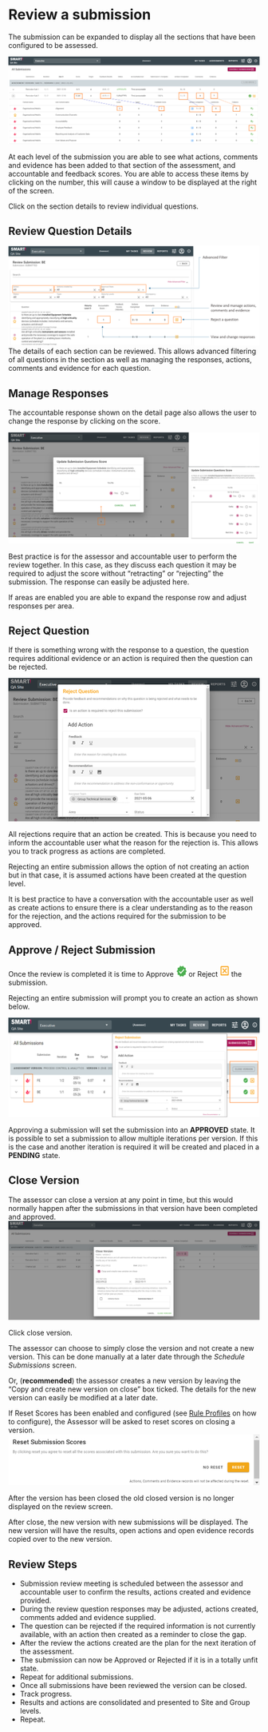 # Review a submission
The submission can be expanded to display all the sections that have been configured to be assessed.

![Image](../assets/screenshots/jobs/reviewSubmissionAssessor.png)

At each level of the submission you are able to see what actions, comments and evidence has been added to that section of the assessment, and accountable and feedback scores. You are able to access these items by clicking on the number, this will cause a window to be displayed at the right of the screen.

Click on the section details to review individual questions.

## Review Question Details
![Image](../assets/screenshots/jobs/reviewDetails.png)
The details of each section can be reviewed. This allows advanced filtering of all questions in the section as well as managing the responses, actions, comments and evidence for each question.

## Manage Responses
The accountable response shown on the detail page also allows the user to change the response by clicking on the score.

![Image](../assets/screenshots/jobs/manageResponses.png)

Best practice is for the assessor and accountable user to perform the review together. In this case, as they discuss each question it may be required to adjust the score without “retracting” or “rejecting” the submission. The response can easily be adjusted here.

If areas are enabled you are able to expand the response row and adjust responses per area.

## Reject Question
If there is something wrong with the response to a question, the question requires additional evidence or an action is required then the question can be rejected.

![Image](../assets/screenshots/jobs/rejectQuestion.png)

All rejections require that an action be created. This is because you need to inform the accountable user what the reason for the rejection is. This allows you to track progress as actions are completed.

Rejecting an entire submission allows the option of not creating an action but in that case, it is assumed actions have been created at the question level. 

It is best practice to have a conversation with the accountable user as well as create actions to ensure there is a clear understanding as to the reason for the rejection, and the actions required for the submission to be approved.

## Approve / Reject Submission
Once the review is completed it is time to Approve ![Image](../assets/screenshots/jobs/approve.png) or Reject ![Image](../assets/screenshots/jobs/reject.png) the submission.

Rejecting an entire submission will prompt you to create an action as shown below.

![Image](../assets/screenshots/jobs/rejectSubmission.png)

Approving a submission will set the submission into an **APPROVED** state. It is possible to set a submission to allow multiple iterations per version. If this is the case and another iteration is required it will be created and placed in a **PENDING** state.

## Close Version <a name="closeversion"></a>
The assessor can close a version at any point in time, but this would normally happen after the submissions in that version have been completed and approved.
![Image](../assets/screenshots/jobs/closeVersion.png)

Click close version.

The assessor can choose to simply close the version and not create a new version. This can be done manually at a later date through the _Schedule Submissions_ screen.

Or, (**recommended**) the assessor creates a new version by leaving the “Copy and create new version on close” box ticked. The details for the new version can easily be modified at a later date.

If Reset Scores has been enabled and configured (see [Rule Profiles](/jobs/rule-profiles.md) on how to configure), the Assessor will be asked to reset scores on closing a version.
![image](../assets/screenshots/jobs/resetscores.png)


After the version has been closed the old closed version is no longer displayed on the review screen.

After close, the new version with new submissions will be displayed. The new version will have the results, open actions and open evidence records copied over to the new version.

## Review Steps
- Submission review meeting is scheduled between the assessor and accountable user to confirm the results, actions created and evidence provided.
- During the review question responses may be adjusted, actions created, comments added and evidence supplied.
- The question can be rejected if the required information is not currently available, with an action then created as a reminder to close the gap.
- After the review the actions created are the plan for the next iteration of the assessment.
- The submission can now be Approved or Rejected if it is in a totally unfit state.
- Repeat for additional submissions.
- Once all submissions have been reviewed the version can be closed.
- Track progress.
- Results and actions are consolidated and presented to Site and Group levels.
- Repeat.